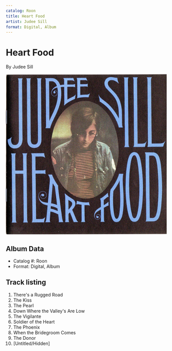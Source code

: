 ```yaml
---
catalog: Roon
title: Heart Food
artist: Judee Sill
format: Digital, Album
---
```


# Heart Food

By Judee Sill

![](../../assets/albumcovers/Judee_Sill-Heart_Food.png)

## Album Data

- Catalog #: Roon
- Format: Digital, Album


## Track listing


1. There's a Rugged Road
2. The Kiss
3. The Pearl
4. Down Where the Valley's Are Low
5. The Vigilante
6. Soldier of the Heart
7. The Phoenix
8. When the Bridegroom Comes
9. The Donor
10. [Untitled/Hidden]

